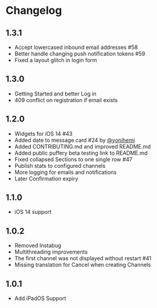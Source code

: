 # Changelog

## 1.3.1

* Accept lowercased inbound email addresses #58
* Better handle changing push notification tokens #59
* Fixed a layout glitch in login form
## 1.3.0

* Getting Started and better Log in
* 409 conflict on registration if email exists

## 1.2.0

* Widgets for iOS 14 #43
* Added date to message card #24 by [@yonihemi](https://github.com/yonihemi)
* Added CONTRIBUTING.md and improved README.md
* Added public puffery beta testing link to README.md
* Fixed collapsed Sections to one single row #47
* Publish stats to configured channels
* More logging for emails and notifications
* Later Confirmation expiry

## 1.1.0

* iOS 14 support

## 1.0.2

* Removed Instabug
* Multithreading improvements
* The first channel was not displayed without restart #41
* Missing translation for Cancel when creating Channels

## 1.0.1

* Add iPadOS Support
